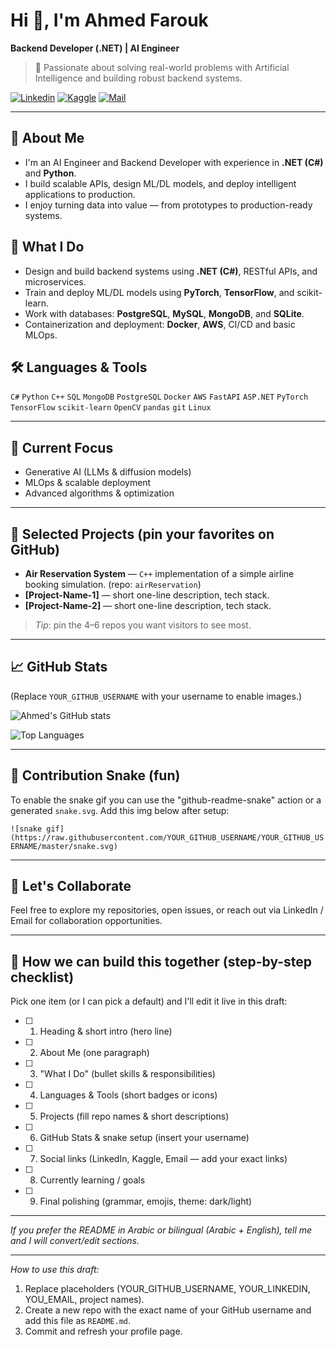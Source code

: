 

# Hi 👋, I'm Ahmed Farouk

**Backend Developer (.NET) | AI Engineer**

> 🤖 Passionate about solving real-world problems with Artificial Intelligence and building robust backend systems.

[![Linkedin](https://img.shields.io/badge/LinkedIn-Profile-blue?logo=linkedin)](https://www.linkedin.com/in/ahmed-farouk-9682932b6/)  [![Kaggle](https://img.shields.io/badge/Kaggle-Profile-100000?logo=kaggle)](https://kaggle.com/ahmedfarouk12)  [![Mail](https://img.shields.io/badge/Email-af7974943@gmail.com-red)](mailto:af7974943@gmail.com)

---

## 🧠 About Me

* I'm an AI Engineer and Backend Developer with experience in **.NET (C#)** and **Python**.
* I build scalable APIs, design ML/DL models, and deploy intelligent applications to production.
* I enjoy turning data into value — from prototypes to production-ready systems.

## 🚀 What I Do

* Design and build backend systems using **.NET (C#)**, RESTful APIs, and microservices.
* Train and deploy ML/DL models using **PyTorch**, **TensorFlow**, and scikit-learn.
* Work with databases: **PostgreSQL**, **MySQL**, **MongoDB**, and **SQLite**.
* Containerization and deployment: **Docker**, **AWS**, CI/CD and basic MLOps.

## 🛠️ Languages & Tools

`C#` `Python` `C++` `SQL` `MongoDB` `PostgreSQL` `Docker` `AWS` `FastAPI` `ASP.NET` `PyTorch` `TensorFlow` `scikit-learn` `OpenCV` `pandas` `git` `Linux`

---

## 🔭 Current Focus

* Generative AI (LLMs & diffusion models)
* MLOps & scalable deployment
* Advanced algorithms & optimization

---

## 📂 Selected Projects (pin your favorites on GitHub)

* **Air Reservation System** — `C++` implementation of a simple airline booking simulation. (repo: `airReservation`)
* **[Project-Name-1]** — short one-line description, tech stack.
* **[Project-Name-2]** — short one-line description, tech stack.

> *Tip*: pin the 4–6 repos you want visitors to see most.

---

## 📈 GitHub Stats

(Replace `YOUR_GITHUB_USERNAME` with your username to enable images.)

![Ahmed's GitHub stats](https://github-readme-stats.vercel.app/api?username=YOUR_GITHUB_USERNAME\&show_icons=true\&theme=default)

![Top Languages](https://github-readme-stats.vercel.app/api/top-langs/?username=YOUR_GITHUB_USERNAME\&layout=compact\&theme=default)

---

## 🐍 Contribution Snake (fun)

To enable the snake gif you can use the "github-readme-snake" action or a generated `snake.svg`. Add this img below after setup:

`![snake gif](https://raw.githubusercontent.com/YOUR_GITHUB_USERNAME/YOUR_GITHUB_USERNAME/master/snake.svg)`

---

## 🤝 Let's Collaborate

Feel free to explore my repositories, open issues, or reach out via LinkedIn / Email for collaboration opportunities.

---

## 📝 How we can build this together (step-by-step checklist)

Pick one item (or I can pick a default) and I'll edit it live in this draft:

* [ ] 1) Heading & short intro (hero line)
* [ ] 2) About Me (one paragraph)
* [ ] 3) "What I Do" (bullet skills & responsibilities)
* [ ] 4) Languages & Tools (short badges or icons)
* [ ] 5) Projects (fill repo names & short descriptions)
* [ ] 6) GitHub Stats & snake setup (insert your username)
* [ ] 7) Social links (LinkedIn, Kaggle, Email — add your exact links)
* [ ] 8) Currently learning / goals
* [ ] 9) Final polishing (grammar, emojis, theme: dark/light)

---

*If you prefer the README in Arabic or bilingual (Arabic + English), tell me and I will convert/edit sections.*

---

*How to use this draft:*

1. Replace placeholders (YOUR_GITHUB_USERNAME, YOUR_LINKEDIN, YOU_EMAIL, project names).
2. Create a new repo with the exact name of your GitHub username and add this file as `README.md`.
3. Commit and refresh your profile page.

<!-- End of README draft -->
